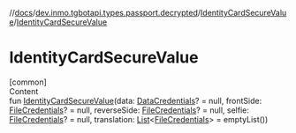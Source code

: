 //[docs](../../../index.md)/[dev.inmo.tgbotapi.types.passport.decrypted](../index.md)/[IdentityCardSecureValue](index.md)/[IdentityCardSecureValue](-identity-card-secure-value.md)



# IdentityCardSecureValue  
[common]  
Content  
fun [IdentityCardSecureValue](-identity-card-secure-value.md)(data: [DataCredentials](../../dev.inmo.tgbotapi.types.passport.credentials/-data-credentials/index.md)? = null, frontSide: [FileCredentials](../../dev.inmo.tgbotapi.types.passport.credentials/-file-credentials/index.md)? = null, reverseSide: [FileCredentials](../../dev.inmo.tgbotapi.types.passport.credentials/-file-credentials/index.md)? = null, selfie: [FileCredentials](../../dev.inmo.tgbotapi.types.passport.credentials/-file-credentials/index.md)? = null, translation: [List](https://kotlinlang.org/api/latest/jvm/stdlib/kotlin.collections/-list/index.html)<[FileCredentials](../../dev.inmo.tgbotapi.types.passport.credentials/-file-credentials/index.md)> = emptyList())  



